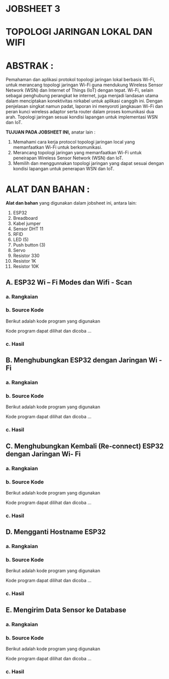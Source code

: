 # JOBSHEET 3
# TOPOLOGI JARINGAN LOKAL DAN WIFI
# ABSTRAK	:

Pemahaman dan aplikasi protokol topologi jaringan lokal berbasis Wi-Fi, untuk merancang topologi jaringan Wi-Fi guna mendukung Wireless Sensor Network (WSN) dan Internet of Things (IoT) dengan tepat. Wi-Fi, selain sebagai penghubung perangkat ke internet, juga menjadi landasan utama dalam menciptakan konektivitas nirkabel untuk aplikasi canggih ini. Dengan penjelasan singkat namun padat, laporan ini menyoroti jangkauan Wi-Fi dan peran kunci wireless adaptor serta router dalam proses komunikasi dua arah. Topologi jaringan sesuai kondisi lapangan untuk implementasi WSN dan IoT. 

**TUJUAN PADA JOBSHEET INI,** anatar lain	:
1.	Memahami cara  kerja protocol topologi jaringan local yang memanfaatkan Wi-Fi untuk berkomunikasi.
2.	Merancang topologi jaringan yang memanfaatkan Wi-Fi untuk peneirapan Wireless Sensor Network (WSN) dan IoT.
3.	Memilih dan menggunnakan topologi jaringan yang dapat sesuai dengan kondisi lapangan untuk penerapan WSN dan IoT.
# ALAT DAN BAHAN	:
**Alat dan bahan** yang digunakan dalam jobsheet ini, antara lain:
1.	ESP32
2.	Breadboard
3.	Kabel jumper
4.	Sensor DHT 11
5.	RFID
6.	LED (5)
7.	Push button (3)
8.	Servo
9.	Resistor 330
10.	Resistor 1K
11.	Resistor 10K

## A.	ESP32 Wi – Fi Modes dan Wifi - Scan
### a.	Rangkaian

### b.	Source Kode

Berikut adalah kode program yang digunakan

Kode program dapat dilihat dan dicoba …


### c.	Hasil 

## B.	Menghubungkan ESP32 dengan Jaringan Wi - Fi

### a.	Rangkaian

### b.	Source Kode

Berikut adalah kode program yang digunakan

Kode program dapat dilihat dan dicoba …


### c.	Hasil 

## C.	Menghubungkan Kembali (Re-connect) ESP32 dengan Jaringan Wi- Fi

### a.	Rangkaian

### b.	Source Kode

Berikut adalah kode program yang digunakan

Kode program dapat dilihat dan dicoba …


### c.	Hasil 

## D.	Mengganti Hostname ESP32

### a.	Rangkaian

### b.	Source Kode

Berikut adalah kode program yang digunakan

Kode program dapat dilihat dan dicoba …


### c.	Hasil 

## E.	Mengirim Data Sensor ke Database

### a.	Rangkaian

### b.	Source Kode

Berikut adalah kode program yang digunakan

Kode program dapat dilihat dan dicoba …


### c.	Hasil 

